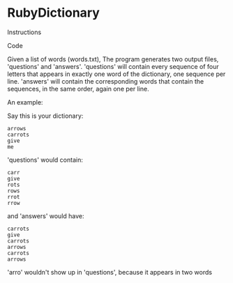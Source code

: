 # RubyDictionary

Instructions

Code

Given a list of words (words.txt), The program generates two output files, 'questions' and 'answers'. 'questions' will contain every sequence of four letters that appears in exactly one word of the dictionary, one sequence per line. 'answers' will contain the corresponding words that contain the sequences, in the same order, again one per line.

An example:

Say this is your dictionary:

    arrows
    carrots
    give
    me

'questions' would contain:

    carr
    give
    rots
    rows
    rrot
    rrow

and 'answers' would have:

    carrots
    give
    carrots
    arrows
    carrots
    arrows

'arro' wouldn't show up in 'questions', because it appears in two words
